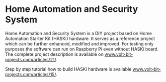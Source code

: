 # Home Automation and Security System

Home Automation and Security System is a DIY project based on Home Automation Starter Kit (HASKi) hardware. It serves as a reference project which can be further enhanced, modified and improved. For testing only purposes the software can run on Raspberry Pi even without HASKi board. 
The complete project description is available on www.volt-bit-projects.com/articles/21/.

Step by step tutorial how to build HASKi hardware is available www.volt-bit-projects.com/articles/15/.
